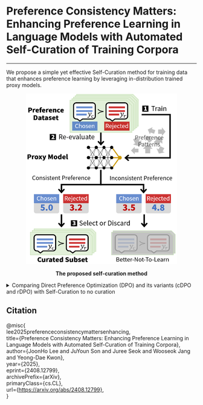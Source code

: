 # Preference Consistency Matters: Enhancing Preference Learning in Language Models with Automated Self-Curation of Training Corpora



----

We propose a simple yet effective Self-Curation method for training data that enhances preference learning by leveraging in-distribution trained proxy models.


<p align='center'>
<img src="./figure/self_curation_flow.png"  width="400" height="450" center-align="true">
<div align="center"><b>The proposed self-curation method </b></div>
</p>

<details>
<summary>Comparing Direct Preference Optimization (DPO) and its variants (cDPO and rDPO) with Self-Curation to no curation</summary>

<p align='center'>
<img src="./figure/improvement.png"  width="1000" height="220" center-align="true">
<div align="center"><b>DPO/cDPO/rDPO with Self-Curation significantly and consistently surpasses DPO/cDPO/rDPO without curation</b></div>
</p>
</details>

## Citation
@misc{<br>
lee2025preferenceconsistencymattersenhancing,<br>
      title={Preference Consistency Matters: Enhancing Preference Learning in Language Models with Automated Self-Curation of Training Corpora}, <br>
      author={JoonHo Lee and JuYoun Son and Juree Seok and Wooseok Jang and Yeong-Dae Kwon}, <br>
      year={2025}, <br>
      eprint={2408.12799}, <br>
      archivePrefix={arXiv}, <br>
      primaryClass={cs.CL}, <br>
      url={https://arxiv.org/abs/2408.12799},  <br>
}
